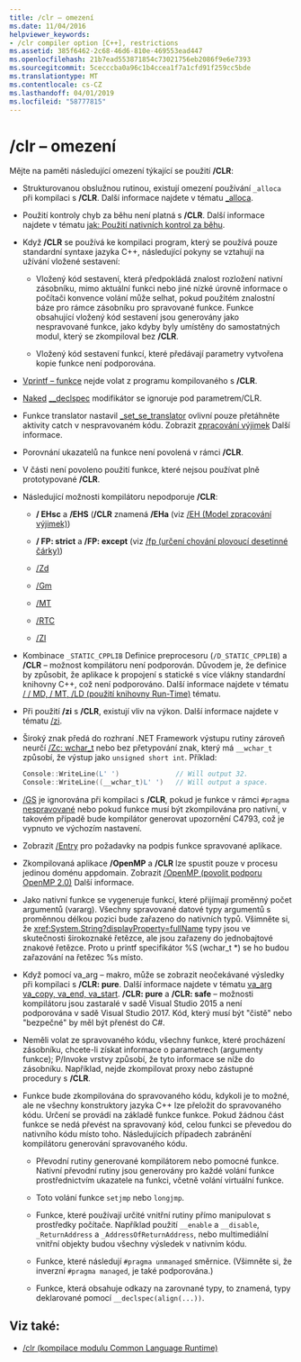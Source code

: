 ```yaml
---
title: /clr – omezení
ms.date: 11/04/2016
helpviewer_keywords:
- /clr compiler option [C++], restrictions
ms.assetid: 385f6462-2c68-46d6-810e-469553ead447
ms.openlocfilehash: 21b7ead553871854c73021756eb2086f9e6e7393
ms.sourcegitcommit: 5cecccba0a96c1b4ccea1f7a1cfd91f259cc5bde
ms.translationtype: MT
ms.contentlocale: cs-CZ
ms.lasthandoff: 04/01/2019
ms.locfileid: "58777815"
---
```

# <a name="clr-restrictions"></a>/clr – omezení

Mějte na paměti následující omezení týkající se použití **/CLR**:

- Strukturovanou obslužnou rutinou, existují omezení používání `_alloca` při kompilaci s **/CLR**. Další informace najdete v tématu [_alloca](../../c-runtime-library/reference/alloca.md).

- Použití kontroly chyb za běhu není platná s **/CLR**. Další informace najdete v tématu [jak: Použití nativních kontrol za běhu](/visualstudio/debugger/how-to-use-native-run-time-checks).

- Když **/CLR** se používá ke kompilaci program, který se používá pouze standardní syntaxe jazyka C++, následující pokyny se vztahují na užívání vložené sestavení:

  - Vložený kód sestavení, která předpokládá znalost rozložení nativní zásobníku, mimo aktuální funkci nebo jiné nízké úrovně informace o počítači konvence volání může selhat, pokud použitém znalostní báze pro rámce zásobníku pro spravované funkce. Funkce obsahující vložený kód sestavení jsou generovány jako nespravované funkce, jako kdyby byly umístěny do samostatných modul, který se zkompiloval bez **/CLR**.

  - Vložený kód sestavení funkcí, které předávají parametry vytvořena kopie funkce není podporována.

- [Vprintf – funkce](../../c-runtime-library/vprintf-functions.md) nejde volat z programu kompilovaného s **/CLR**.

- [Naked](../../cpp/naked-cpp.md) [__declspec](../../cpp/declspec.md) modifikátor se ignoruje pod parametrem/CLR.

- Funkce translator nastavil [_set_se_translator](../../c-runtime-library/reference/set-se-translator.md) ovlivní pouze přetáhněte aktivity catch v nespravovaném kódu. Zobrazit [zpracování výjimek](../../extensions/exception-handling-cpp-component-extensions.md) Další informace.

- Porovnání ukazatelů na funkce není povolená v rámci **/CLR**.

- V části není povoleno použití funkce, které nejsou používat plně prototypované **/CLR**.

- Následující možnosti kompilátoru nepodporuje **/CLR**:

  - **/ EHsc** a **/EHS** (**/CLR** znamená **/EHa** (viz [/EH (Model zpracování výjimek)](eh-exception-handling-model.md))

  - **/ FP: strict** a **/FP: except** (viz [/fp (určení chování plovoucí desetinné čárky)](fp-specify-floating-point-behavior.md))

  - [/Zd](z7-zi-zi-debug-information-format.md)

  - [/Gm](gm-enable-minimal-rebuild.md)

  - [/MT](md-mt-ld-use-run-time-library.md)

  - [/RTC](rtc-run-time-error-checks.md)

  - [/ZI](z7-zi-zi-debug-information-format.md)

- Kombinace `_STATIC_CPPLIB` Definice preprocesoru (`/D_STATIC_CPPLIB`) a **/CLR** – možnost kompilátoru není podporován. Důvodem je, že definice by způsobit, že aplikace k propojení s statické s více vlákny standardní knihovny C++, což není podporováno. Další informace najdete v tématu [/ / MD, / MT, /LD (použití knihovny Run-Time)](md-mt-ld-use-run-time-library.md) tématu.

- Při použití **/zi** s **/CLR**, existují vliv na výkon. Další informace najdete v tématu [/zi](z7-zi-zi-debug-information-format.md).

- Široký znak předá do rozhraní .NET Framework výstupu rutiny zároveň neurčí [/Zc: wchar_t](zc-wchar-t-wchar-t-is-native-type.md) nebo bez přetypování znak, který má `__wchar_t` způsobí, že výstup jako `unsigned short int`. Příklad:

    ```cpp
    Console::WriteLine(L' ')              // Will output 32.
    Console::WriteLine((__wchar_t)L' ')   // Will output a space.
    ```

- [/GS](gs-buffer-security-check.md) je ignorována při kompilaci s **/CLR**, pokud je funkce v rámci `#pragma` [nespravované](../../preprocessor/managed-unmanaged.md) nebo pokud funkce musí být zkompilována pro nativní, v takovém případě bude kompilátor generovat upozornění C4793, což je vypnuto ve výchozím nastavení.

- Zobrazit [/Entry](entry-entry-point-symbol.md) pro požadavky na podpis funkce spravované aplikace.

- Zkompilovaná aplikace **/OpenMP** a **/CLR** lze spustit pouze v procesu jedinou doménu appdomain.  Zobrazit [/OpenMP (povolit podporu OpenMP 2.0)](openmp-enable-openmp-2-0-support.md) Další informace.

- Jako nativní funkce se vygeneruje funkcí, které přijímají proměnný počet argumentů (vararg). Všechny spravované datové typy argumentů s proměnnou délkou pozici bude zařazeno do nativních typů. Všimněte si, že <xref:System.String?displayProperty=fullName> typy jsou ve skutečnosti širokoznaké řetězce, ale jsou zařazeny do jednobajtové znakové řetězce. Proto u printf specifikátor %S (wchar_t *) se ho budou zařazování na řetězec %s místo.

- Když pomocí va_arg – makro, může se zobrazit neočekávané výsledky při kompilaci s **/CLR: pure**. Další informace najdete v tématu [va_arg va_copy, va_end, va_start](../../c-runtime-library/reference/va-arg-va-copy-va-end-va-start.md). **/CLR: pure** a **/CLR: safe** – možnosti kompilátoru jsou zastaralé v sadě Visual Studio 2015 a není podporována v sadě Visual Studio 2017. Kód, který musí být "čistě" nebo "bezpečné" by měl být přenést do C#.

- Neměli volat ze spravovaného kódu, všechny funkce, které procházení zásobníku, chcete-li získat informace o parametrech (argumenty funkce); P/Invoke vrstvy způsobí, že tyto informace se níže do zásobníku.  Například, nejde zkompilovat proxy nebo zástupné procedury s **/CLR**.

- Funkce bude zkompilována do spravovaného kódu, kdykoli je to možné, ale ne všechny konstruktory jazyka C++ lze přeložit do spravovaného kódu.  Určení se provádí na základě funkce funkce. Pokud žádnou část funkce se nedá převést na spravovaný kód, celou funkci se převedou do nativního kódu místo toho. Následujících případech zabránění kompilátoru generování spravovaného kódu.

  - Převodní rutiny generované kompilátorem nebo pomocné funkce. Nativní převodní rutiny jsou generovány pro každé volání funkce prostřednictvím ukazatele na funkci, včetně volání virtuální funkce.

  - Toto volání funkce `setjmp` nebo `longjmp`.

  - Funkce, které používají určité vnitřní rutiny přímo manipulovat s prostředky počítače. Například použití `__enable` a `__disable`, `_ReturnAddress` a `_AddressOfReturnAddress`, nebo multimediální vnitřní objekty budou všechny výsledek v nativním kódu.

  - Funkce, které následují `#pragma unmanaged` směrnice. (Všimněte si, že inverzní `#pragma managed`, je také podporována.)

  - Funkce, která obsahuje odkazy na zarovnané typy, to znamená, typy deklarované pomocí `__declspec(align(...))`.

## <a name="see-also"></a>Viz také:

- [/clr (kompilace modulu Common Language Runtime)](clr-common-language-runtime-compilation.md)
